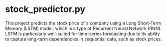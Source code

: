 # stock_predictor.py
This project predicts the stock price of a company using a Long Short-Term Memory (LSTM) model, which is a type of Recurrent Neural Network (RNN). LSTM is particularly well-suited for time-series forecasting due to its ability to capture long-term dependencies in sequential data, such as stock prices.
